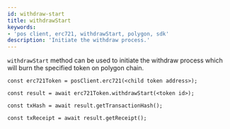 ```yaml
---
id: withdraw-start
title: withdrawStart 
keywords: 
- 'pos client, erc721, withdrawStart, polygon, sdk'
description: 'Initiate the withdraw process.'
---
```


`withdrawStart` method can be used to initiate the withdraw process which will burn the specified token on polygon chain.

```
const erc721Token = posClient.erc721(<child token address>);

const result = await erc721Token.withdrawStart(<token id>);

const txHash = await result.getTransactionHash();

const txReceipt = await result.getReceipt();

```
